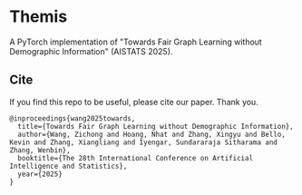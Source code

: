 # Themis

A PyTorch implementation of "Towards Fair Graph Learning without Demographic Information" (AISTATS 2025). 

## Cite

If you find this repo to be useful, please cite our paper. Thank you.
```
@inproceedings{wang2025towards,
  title={Towards Fair Graph Learning without Demographic Information},
  author={Wang, Zichong and Hoang, Nhat and Zhang, Xingyu and Bello, Kevin and Zhang, Xiangliang and Iyengar, Sundararaja Sitharama and Zhang, Wenbin},
  booktitle={The 28th International Conference on Artificial Intelligence and Statistics},
  year={2025}
}
```
